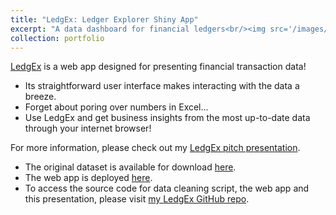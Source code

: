 ```yaml
---
title: "LedgEx: Ledger Explorer Shiny App"
excerpt: "A data dashboard for financial ledgers<br/><img src='/images/ledgex.png'>"
collection: portfolio
---
```


[LedgEx](https://marskar.shinyapps.io/DDPfinal) is a web app designed for presenting financial transaction data!
- Its straightforward user interface makes interacting with the data a breeze.
- Forget about poring over numbers in Excel...
- Use LedgEx and get business insights from the most up-to-date data through your internet browser!

For more information, please check out my [LedgEx pitch presentation](http://rpubs.com/marskar/242103).

*  The original dataset is available for download [here](http://www.journalofaccountancy.com/issues/2017/jan/general-ledger-data-mining.html).
* The web app is deployed [here](https://marskar.shinyapps.io/DDPfinal).
* To access the source code for data cleaning script, the web app and this presentation,
please visit [my LedgEx GitHub repo](https://github.com/marskar/DDPfinal).
